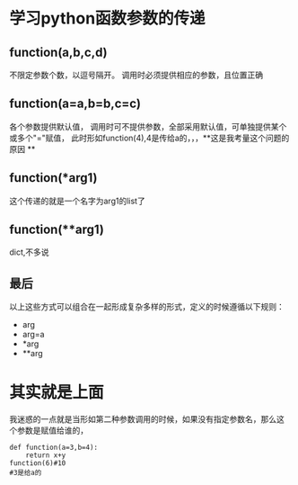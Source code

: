 
学习python函数参数的传递
=================

function(a,b,c,d)
----
不限定参数个数，以逗号隔开。
调用时必须提供相应的参数，且位置正确

function(a=a,b=b,c=c)
---
各个参数提供默认值，
调用时可不提供参数，全部采用默认值，可单独提供某个或多个"="赋值，
此时形如function(4),4是传给a的，，，**这是我考量这个问题的原因 **

function(*arg1)
----
这个传递的就是一个名字为arg1的list了

function(**arg1)
----
dict,不多说

最后
----
以上这些方式可以组合在一起形成复杂多样的形式，定义的时候遵循以下规则：
+ arg
+ arg=a
+ *arg
+ **arg


其实就是上面
======
我迷惑的一点就是当形如第二种参数调用的时候，如果没有指定参数名，那么这
个参数是赋值给谁的，

    def function(a=3,b=4):
        return x+y
    function(6)#10
    #3是给a的
  
